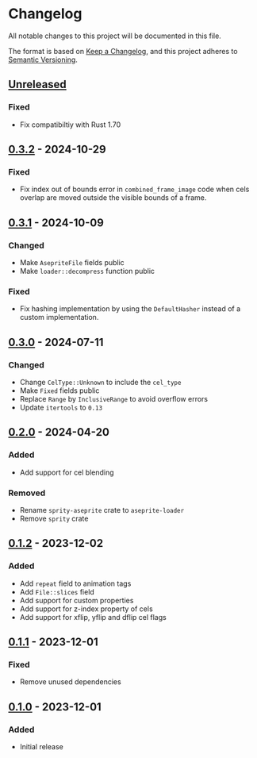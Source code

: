 # Changelog

All notable changes to this project will be documented in this file.

The format is based on [Keep a Changelog](https://keepachangelog.com/en/1.1.0/),
and this project adheres to [Semantic Versioning](https://semver.org/spec/v2.0.0.html).

## [Unreleased]

### Fixed

- Fix compatibiltiy with Rust 1.70

## [0.3.2] - 2024-10-29

### Fixed

- Fix index out of bounds error in `combined_frame_image` code when
  cels overlap are moved outside the visible bounds of a frame.

## [0.3.1] - 2024-10-09

### Changed

- Make `AsepriteFile` fields public
- Make `loader::decompress` function public

### Fixed

- Fix hashing implementation by using the `DefaultHasher` instead of a
  custom implementation.

## [0.3.0] - 2024-07-11

### Changed

- Change `CelType::Unknown` to include the `cel_type`
- Make `Fixed` fields public
- Replace `Range` by `InclusiveRange` to avoid overflow errors
- Update `itertools` to `0.13`

## [0.2.0] - 2024-04-20

### Added

- Add support for cel blending

### Removed

- Rename `sprity-aseprite` crate to `aseprite-loader`
- Remove `sprity` crate

## [0.1.2] - 2023-12-02

### Added

- Add `repeat` field to animation tags
- Add `File::slices` field
- Add support for custom properties
- Add support for z-index property of cels
- Add support for xflip, yflip and dflip cel flags

## [0.1.1] - 2023-12-01

### Fixed

- Remove unused dependencies

## [0.1.0] - 2023-12-01

### Added

- Initial release

[unreleased]: https://github.com/bikeshedder/aseprite-loader/compare/v0.3.2...HEAD
[0.3.2]: https://github.com/bikeshedder/aseprite-loader/compare/sprity-aseprite-v0.3.1...v0.3.2
[0.3.1]: https://github.com/bikeshedder/aseprite-loader/compare/sprity-aseprite-v0.3.0...v0.3.1
[0.3.0]: https://github.com/bikeshedder/aseprite-loader/compare/sprity-aseprite-v0.2.0...v0.3.0
[0.2.0]: https://github.com/bikeshedder/aseprite-loader/compare/sprity-aseprite-v0.1.2...v0.2.0
[0.1.2]: https://github.com/bikeshedder/aseprite-loader/compare/sprity-aseprite-v0.1.1...sprity-aseprite-v0.1.2
[0.1.1]: https://github.com/bikeshedder/aseprite-loader/compare/sprity-aseprite-v0.1.0...sprity-aseprite-v0.1.1
[0.1.0]: https://github.com/bikeshedder/aseprite-loader/releases/tag/sprity-aseprite-v0.1.0
